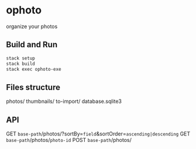 # ophoto
organize your photos

## Build and Run
```bash
stack setup
stack build
stack exec ophoto-exe
```

## Files structure
photos/
thumbnails/
to-import/
database.sqlite3

## API
GET `base-path`/photos/?sortBy=`field`&sortOrder=`ascending|descending`
GET `base-path`/photos/`photo-id`
POST `base-path`/photos/
